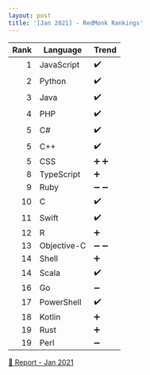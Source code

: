 ```yaml
---
layout: post
title: '[Jan 2021] - RedMonk Rankings'
---
```



| Rank | Language    | Trend             |
| ---: | ----------- | ----------------- |
| 1    | JavaScript  |:heavy_check_mark: |
| 2    | Python      |:heavy_check_mark: |
| 3    | Java        |:heavy_check_mark: |
| 4    | PHP         |:heavy_check_mark: |
| 5    | C#          |:heavy_check_mark: |
| 5    | C++         |:heavy_check_mark: |
| 5    | CSS         |:heavy_plus_sign: :heavy_plus_sign: |
| 8    | TypeScript  |:heavy_plus_sign:  |
| 9    | Ruby        |:heavy_minus_sign: :heavy_minus_sign: |
| 10   | C           |:heavy_check_mark: |
| 11   | Swift       |:heavy_check_mark: |
| 12   | R           |:heavy_plus_sign:  |
| 13   | Objective-C |:heavy_minus_sign: :heavy_minus_sign: |
| 14   | Shell       |:heavy_plus_sign:  |
| 14   | Scala       |:heavy_check_mark: |
| 16   | Go          |:heavy_minus_sign: |
| 17   | PowerShell  |:heavy_check_mark: |
| 18   | Kotlin      |:heavy_plus_sign:  |
| 19   | Rust        |:heavy_plus_sign:  |
| 19   | Perl        |:heavy_minus_sign: |

[:link: Report - Jan 2021](https://redmonk.com/sogrady/2021/03/01/language-rankings-1-21)